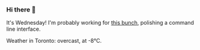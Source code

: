 ### Hi there :wave:

It's Wednesday! I'm probably working for [this bunch](https://github.com/kohofinancial), polishing a command line interface.

Weather in Toronto: overcast, at -8°C.
